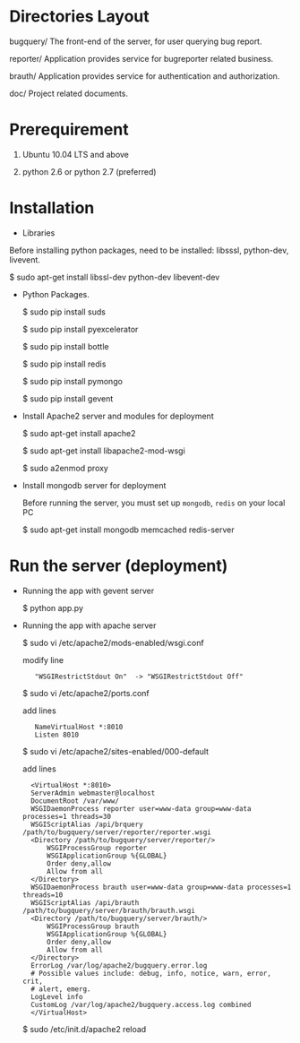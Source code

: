 # Directories Layout

  bugquery/    The front-end of the server, for user querying bug report.

  reporter/    Application provides service for bugreporter related business.

  brauth/      Application provides service for authentication and authorization.

  doc/         Project related documents.


# Prerequirement

  1. Ubuntu 10.04 LTS and above

  2. python 2.6 or python 2.7 (preferred)


# Installation
-   Libraries

  Before installing python packages, need to be installed: libsssl, python-dev, livevent.

  $ sudo apt-get install libssl-dev python-dev libevent-dev

- Python Packages.

  $ sudo pip install suds

  $ sudo pip install pyexcelerator

  $ sudo pip install bottle

  $ sudo pip install redis

  $ sudo pip install pymongo

  $ sudo pip install gevent  

- Install Apache2 server and modules for deployment

  $ sudo apt-get install apache2

  $ sudo apt-get install libapache2-mod-wsgi

  $ sudo a2enmod proxy

- Install mongodb server for deployment

  Before running the server, you must set up `mongodb`, `redis` on your local PC

  $ sudo apt-get install mongodb memcached redis-server

# Run the server (deployment)

- Running the app with gevent server

  $ python app.py

- Running the app with apache server

  $ sudo vi /etc/apache2/mods-enabled/wsgi.conf
     
    modify line

         "WSGIRestrictStdout On"  -> "WSGIRestrictStdout Off"
        
  $ sudo vi /etc/apache2/ports.conf
     
    add lines

         NameVirtualHost *:8010
         Listen 8010


  $ sudo vi /etc/apache2/sites-enabled/000-default 
     
    add lines

        <VirtualHost *:8010>
        ServerAdmin webmaster@localhost
        DocumentRoot /var/www/
        WSGIDaemonProcess reporter user=www-data group=www-data processes=1 threads=30
        WSGIScriptAlias /api/brquery /path/to/bugquery/server/reporter/reporter.wsgi
        <Directory /path/to/bugquery/server/reporter/>
            WSGIProcessGroup reporter
            WSGIApplicationGroup %{GLOBAL}
            Order deny,allow
            Allow from all
        </Directory>
        WSGIDaemonProcess brauth user=www-data group=www-data processes=1 threads=10
        WSGIScriptAlias /api/brauth /path/to/bugquery/server/brauth/brauth.wsgi
        <Directory /path/to/bugquery/server/brauth/>
            WSGIProcessGroup brauth
            WSGIApplicationGroup %{GLOBAL}
            Order deny,allow
            Allow from all 
        </Directory>
        ErrorLog /var/log/apache2/bugquery.error.log
        # Possible values include: debug, info, notice, warn, error, crit,
        # alert, emerg.
        LogLevel info
        CustomLog /var/log/apache2/bugquery.access.log combined
        </VirtualHost>

  $ sudo /etc/init.d/apache2 reload